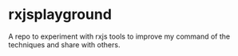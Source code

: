 # rxjsplayground
A repo to experiment with rxjs tools to improve my command of the techniques and share with others.
